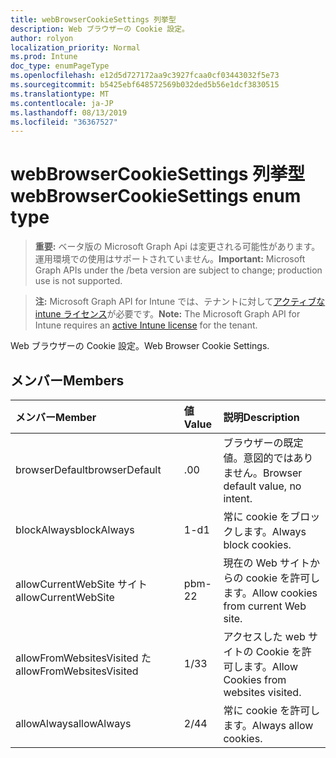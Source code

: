 ```yaml
---
title: webBrowserCookieSettings 列挙型
description: Web ブラウザーの Cookie 設定。
author: rolyon
localization_priority: Normal
ms.prod: Intune
doc_type: enumPageType
ms.openlocfilehash: e12d5d727172aa9c3927fcaa0cf03443032f5e73
ms.sourcegitcommit: b5425ebf648572569b032ded5b56e1dcf3830515
ms.translationtype: MT
ms.contentlocale: ja-JP
ms.lasthandoff: 08/13/2019
ms.locfileid: "36367527"
---
```

# <a name="webbrowsercookiesettings-enum-type"></a><span data-ttu-id="d056c-103">webBrowserCookieSettings 列挙型</span><span class="sxs-lookup"><span data-stu-id="d056c-103">webBrowserCookieSettings enum type</span></span>

> <span data-ttu-id="d056c-104">**重要:** ベータ版の Microsoft Graph Api は変更される可能性があります。運用環境での使用はサポートされていません。</span><span class="sxs-lookup"><span data-stu-id="d056c-104">**Important:** Microsoft Graph APIs under the /beta version are subject to change; production use is not supported.</span></span>

> <span data-ttu-id="d056c-105">**注:** Microsoft Graph API for Intune では、テナントに対して[アクティブな intune ライセンス](https://go.microsoft.com/fwlink/?linkid=839381)が必要です。</span><span class="sxs-lookup"><span data-stu-id="d056c-105">**Note:** The Microsoft Graph API for Intune requires an [active Intune license](https://go.microsoft.com/fwlink/?linkid=839381) for the tenant.</span></span>

<span data-ttu-id="d056c-106">Web ブラウザーの Cookie 設定。</span><span class="sxs-lookup"><span data-stu-id="d056c-106">Web Browser Cookie Settings.</span></span>

## <a name="members"></a><span data-ttu-id="d056c-107">メンバー</span><span class="sxs-lookup"><span data-stu-id="d056c-107">Members</span></span>
|<span data-ttu-id="d056c-108">メンバー</span><span class="sxs-lookup"><span data-stu-id="d056c-108">Member</span></span>|<span data-ttu-id="d056c-109">値</span><span class="sxs-lookup"><span data-stu-id="d056c-109">Value</span></span>|<span data-ttu-id="d056c-110">説明</span><span class="sxs-lookup"><span data-stu-id="d056c-110">Description</span></span>|
|:---|:---|:---|
|<span data-ttu-id="d056c-111">browserDefault</span><span class="sxs-lookup"><span data-stu-id="d056c-111">browserDefault</span></span>|<span data-ttu-id="d056c-112">.0</span><span class="sxs-lookup"><span data-stu-id="d056c-112">0</span></span>|<span data-ttu-id="d056c-113">ブラウザーの既定値。意図的ではありません。</span><span class="sxs-lookup"><span data-stu-id="d056c-113">Browser default value, no intent.</span></span>|
|<span data-ttu-id="d056c-114">blockAlways</span><span class="sxs-lookup"><span data-stu-id="d056c-114">blockAlways</span></span>|<span data-ttu-id="d056c-115">1-d</span><span class="sxs-lookup"><span data-stu-id="d056c-115">1</span></span>|<span data-ttu-id="d056c-116">常に cookie をブロックします。</span><span class="sxs-lookup"><span data-stu-id="d056c-116">Always block cookies.</span></span>|
|<span data-ttu-id="d056c-117">allowCurrentWebSite サイト</span><span class="sxs-lookup"><span data-stu-id="d056c-117">allowCurrentWebSite</span></span>|<span data-ttu-id="d056c-118">pbm-2</span><span class="sxs-lookup"><span data-stu-id="d056c-118">2</span></span>|<span data-ttu-id="d056c-119">現在の Web サイトからの cookie を許可します。</span><span class="sxs-lookup"><span data-stu-id="d056c-119">Allow cookies from current Web site.</span></span>|
|<span data-ttu-id="d056c-120">allowFromWebsitesVisited た</span><span class="sxs-lookup"><span data-stu-id="d056c-120">allowFromWebsitesVisited</span></span>|<span data-ttu-id="d056c-121">1/3</span><span class="sxs-lookup"><span data-stu-id="d056c-121">3</span></span>|<span data-ttu-id="d056c-122">アクセスした web サイトの Cookie を許可します。</span><span class="sxs-lookup"><span data-stu-id="d056c-122">Allow Cookies from websites visited.</span></span>|
|<span data-ttu-id="d056c-123">allowAlways</span><span class="sxs-lookup"><span data-stu-id="d056c-123">allowAlways</span></span>|<span data-ttu-id="d056c-124">2/4</span><span class="sxs-lookup"><span data-stu-id="d056c-124">4</span></span>|<span data-ttu-id="d056c-125">常に cookie を許可します。</span><span class="sxs-lookup"><span data-stu-id="d056c-125">Always allow cookies.</span></span>|




